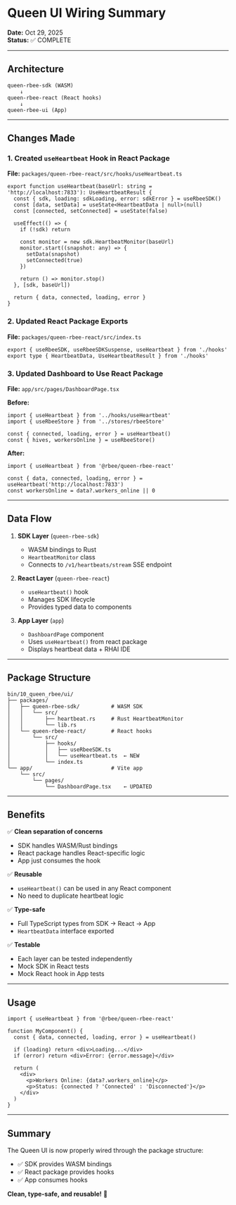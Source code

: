 # Queen UI Wiring Summary

**Date:** Oct 29, 2025  
**Status:** ✅ COMPLETE

---

## Architecture

```
queen-rbee-sdk (WASM)
    ↓
queen-rbee-react (React hooks)
    ↓
queen-rbee-ui (App)
```

---

## Changes Made

### 1. Created `useHeartbeat` Hook in React Package

**File:** `packages/queen-rbee-react/src/hooks/useHeartbeat.ts`

```tsx
export function useHeartbeat(baseUrl: string = 'http://localhost:7833'): UseHeartbeatResult {
  const { sdk, loading: sdkLoading, error: sdkError } = useRbeeSDK()
  const [data, setData] = useState<HeartbeatData | null>(null)
  const [connected, setConnected] = useState(false)
  
  useEffect(() => {
    if (!sdk) return
    
    const monitor = new sdk.HeartbeatMonitor(baseUrl)
    monitor.start((snapshot: any) => {
      setData(snapshot)
      setConnected(true)
    })
    
    return () => monitor.stop()
  }, [sdk, baseUrl])
  
  return { data, connected, loading, error }
}
```

### 2. Updated React Package Exports

**File:** `packages/queen-rbee-react/src/index.ts`

```tsx
export { useRbeeSDK, useRbeeSDKSuspense, useHeartbeat } from './hooks'
export type { HeartbeatData, UseHeartbeatResult } from './hooks'
```

### 3. Updated Dashboard to Use React Package

**File:** `app/src/pages/DashboardPage.tsx`

**Before:**
```tsx
import { useHeartbeat } from '../hooks/useHeartbeat'
import { useRbeeStore } from '../stores/rbeeStore'

const { connected, loading, error } = useHeartbeat()
const { hives, workersOnline } = useRbeeStore()
```

**After:**
```tsx
import { useHeartbeat } from '@rbee/queen-rbee-react'

const { data, connected, loading, error } = useHeartbeat('http://localhost:7833')
const workersOnline = data?.workers_online || 0
```

---

## Data Flow

1. **SDK Layer** (`queen-rbee-sdk`)
   - WASM bindings to Rust
   - `HeartbeatMonitor` class
   - Connects to `/v1/heartbeats/stream` SSE endpoint

2. **React Layer** (`queen-rbee-react`)
   - `useHeartbeat()` hook
   - Manages SDK lifecycle
   - Provides typed data to components

3. **App Layer** (`app`)
   - `DashboardPage` component
   - Uses `useHeartbeat()` from react package
   - Displays heartbeat data + RHAI IDE

---

## Package Structure

```
bin/10_queen_rbee/ui/
├── packages/
│   ├── queen-rbee-sdk/          # WASM SDK
│   │   └── src/
│   │       ├── heartbeat.rs     # Rust HeartbeatMonitor
│   │       └── lib.rs
│   └── queen-rbee-react/        # React hooks
│       └── src/
│           ├── hooks/
│           │   ├── useRbeeSDK.ts
│           │   └── useHeartbeat.ts  ← NEW
│           └── index.ts
└── app/                         # Vite app
    └── src/
        └── pages/
            └── DashboardPage.tsx    ← UPDATED
```

---

## Benefits

✅ **Clean separation of concerns**
- SDK handles WASM/Rust bindings
- React package handles React-specific logic
- App just consumes the hook

✅ **Reusable**
- `useHeartbeat()` can be used in any React component
- No need to duplicate heartbeat logic

✅ **Type-safe**
- Full TypeScript types from SDK → React → App
- `HeartbeatData` interface exported

✅ **Testable**
- Each layer can be tested independently
- Mock SDK in React tests
- Mock React hook in App tests

---

## Usage

```tsx
import { useHeartbeat } from '@rbee/queen-rbee-react'

function MyComponent() {
  const { data, connected, loading, error } = useHeartbeat()
  
  if (loading) return <div>Loading...</div>
  if (error) return <div>Error: {error.message}</div>
  
  return (
    <div>
      <p>Workers Online: {data?.workers_online}</p>
      <p>Status: {connected ? 'Connected' : 'Disconnected'}</p>
    </div>
  )
}
```

---

## Summary

The Queen UI is now properly wired through the package structure:
- ✅ SDK provides WASM bindings
- ✅ React package provides hooks
- ✅ App consumes hooks

**Clean, type-safe, and reusable!** 🎉
